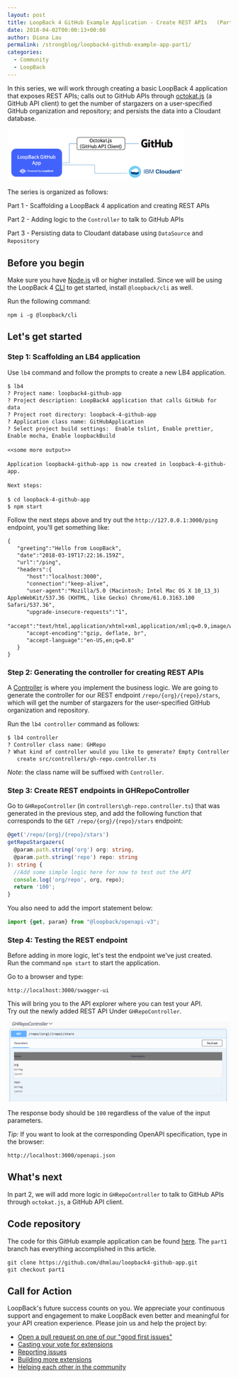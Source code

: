 ```yaml
---
layout: post
title: LoopBack 4 GitHub Example Application - Create REST APIs   (Part 1 of 3)
date: 2018-04-02T00:00:13+00:00
author: Diana Lau
permalink: /strongblog/loopback4-github-example-app-part1/
categories:
  - Community
  - LoopBack
---
```


In this series, we will work through creating a basic LoopBack 4 application
that exposes REST APIs; calls out to GitHub APIs through [octokat.js](https://github.com/philschatz/octokat.js) 
(a GitHub API client) to get the number of stargazers on a user-specified GitHub organization and repository; 
and persists the data into a Cloudant database.

<img src="../blog-assets/2018/04/github-app-overview.png" alt="Overview of the LoopBack GitHub app" style="width: 400px; margin:auto;"/>

<!-- more -->
The series is organized as follows:

Part 1 - Scaffolding a LoopBack 4 application and creating REST APIs

Part 2 - Adding logic to the `Controller` to talk to GitHub APIs

Part 3 - Persisting data to Cloudant database using `DataSource` and `Repository`

## Before you begin
Make sure you have [Node.js](https://nodejs.org/en/download/) v8 or higher installed. Since we will be using the LoopBack 4 [CLI](http://loopback.io/doc/en/lb4/Command-line-interface.html) to get started, install `@loopback/cli` as well. 

Run the following command: 
```
npm i -g @loopback/cli
```

## Let's get started
### Step 1: Scaffolding an LB4 application
Use `lb4` command and follow the prompts to create a new LB4 application. 

```
$ lb4
? Project name: loopback4-github-app
? Project description: LoopBack4 application that calls GitHub for data
? Project root directory: loopback-4-github-app
? Application class name: GitHubApplication
? Select project build settings:  Enable tslint, Enable prettier, Enable mocha, Enable loopbackBuild

<<some more output>>
 
Application loopback4-github-app is now created in loopback-4-github-app.

Next steps:

$ cd loopback-4-github-app
$ npm start
```

Follow the next steps above and try out the `http://127.0.0.1:3000/ping` endpoint, you'll get something like:
```
{  
   "greeting":"Hello from LoopBack",
   "date":"2018-03-19T17:22:16.159Z",
   "url":"/ping",
   "headers":{  
      "host":"localhost:3000",
      "connection":"keep-alive",
      "user-agent":"Mozilla/5.0 (Macintosh; Intel Mac OS X 10_13_3) AppleWebKit/537.36 (KHTML, like Gecko) Chrome/61.0.3163.100 Safari/537.36",
      "upgrade-insecure-requests":"1",
      "accept":"text/html,application/xhtml+xml,application/xml;q=0.9,image/webp,image/apng,*/*;q=0.8",
      "accept-encoding":"gzip, deflate, br",
      "accept-language":"en-US,en;q=0.8"
   }
}
```

### Step 2: Generating the controller for creating REST APIs
A [Controller](http://loopback.io/doc/en/lb4/Controllers.html) is where you implement the business logic.  We are going to generate the controller for our REST endpoint `/repo/{org}/{repo}/stars`, which will get the number of stargazers for the user-specified GitHub organization and repository.  

Run the `lb4 controller` command as follows: 
```
$ lb4 controller
? Controller class name: GHRepo
? What kind of controller would you like to generate? Empty Controller
   create src/controllers/gh-repo.controller.ts
```
_Note_: the class name will be suffixed with `Controller`.

### Step 3: Create REST endpoints in GHRepoController
Go to `GHRepoController` (in `controllers\gh-repo.controller.ts`) that was generated 
in the previous step, and add the following function that corresponds to the 
`GET /repo/{org}/{repo}/stars` endpoint:

```ts
@get('/repo/{org}/{repo}/stars') 
getRepoStargazers(
  @param.path.string('org') org: string,
  @param.path.string('repo') repo: string
): string {
  //Add some simple logic here for now to test out the API
  console.log('org/repo', org, repo);
  return '100';
}
```

You also need to add the import statement below:
```ts
import {get, param} from "@loopback/openapi-v3";
```
### Step 4: Testing the REST endpoint
Before adding in more logic, let's test the endpoint we've just created.  
Run the command `npm start` to start the application.  

Go to a browser and type:
```
http://localhost:3000/swagger-ui
```
This will bring you to the API explorer where you can test your API.  
Try out the newly added REST API Under `GHRepoController`.

![Screen shot](../blog-assets/2018/04/screenshot-ghRepoController-apiExplorer.png)

The response body should be `100` regardless of the value of the input parameters.

_Tip:_ If you want to look at the corresponding OpenAPI specification, type in the browser:
```
http://localhost:3000/openapi.json
```

## What's next
In part 2, we will add more logic in `GHRepoController` to talk to GitHub APIs through `octokat.js`, a GitHub API client.

## Code repository

The code for this GitHub example application can be found [here](https://github.com/dhmlau/loopback4-github-app).
The `part1` branch has everything accomplished in this article.
```
git clone https://github.com/dhmlau/loopback4-github-app.git
git checkout part1
```

## Call for Action

LoopBack's future success counts on you. We appreciate your continuous support and engagement to make LoopBack even better and meaningful for your API creation experience. Please join us and help the project by:

* [Open a pull request on one of our "good first issues"](https://github.com/strongloop/loopback-next/labels/good%20first%20issue)
* [Casting your vote for extensions](https://github.com/strongloop/loopback-next/issues/512)
* [Reporting issues](https://github.com/strongloop/loopback-next/issues)
* [Building more extensions](https://github.com/strongloop/loopback-next/issues/647)
* [Helping each other in the community](https://groups.google.com/forum/#!forum/loopbackjs)
